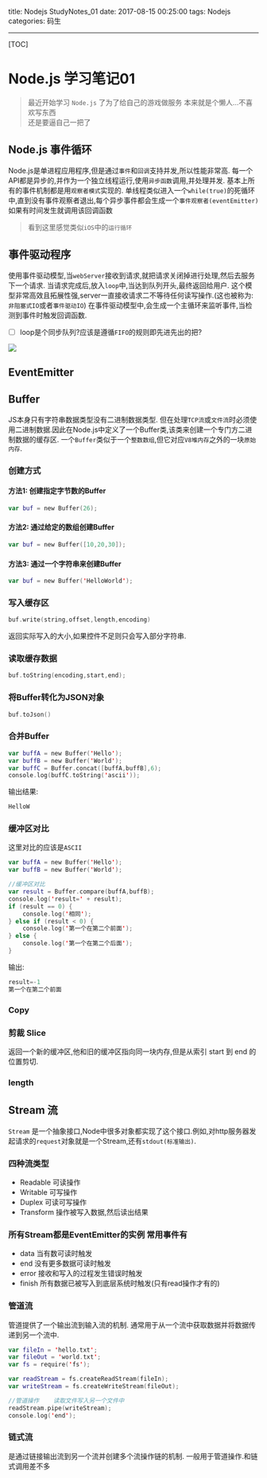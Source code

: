 title: Nodejs StudyNotes_01
date: 2017-08-15 00:25:00
tags: Nodejs
categories: 码生

---

[TOC]

# Node.js 学习笔记01

> 最近开始学习 `Node.js` 了为了给自己的游戏做服务
> 本来就是个懒人...不喜欢写东西    
> 还是要逼自己一把了

 
## Node.js 事件循环
Node.js是单进程应用程序,但是通过`事件`和`回调`支持并发,所以性能非常高.
每一个API都是异步的,并作为一个独立线程运行,使用`异步函数`调用,并处理并发.
基本上所有的事件机制都是用`观察者模式`实现的.
单线程类似进入一个`while(true)`的死循环中,直到没有事件观察者退出,每个异步事件都会生成一个`事件观察者(eventEmitter)`如果有时间发生就调用该回调函数
> 看到这里感觉类似`iOS`中的`运行循环`

## 事件驱动程序
使用事件驱动模型,当`webServer`接收到请求,就把请求关闭掉进行处理,然后去服务下一个请求.
当请求完成后,放入`loop`中,当达到队列开头,最终返回给用户.
这个模型非常高效且拓展性强,server一直接收请求二不等待任何读写操作.(这也被称为:`非阻塞式IO`或者`事件驱动IO`)
在事件驱动模型中,会生成一个主循环来监听事件,当检测到事件时触发回调函数.

- [ ] loop是个同步队列?应该是遵循`FIFO`的规则即先进先出的把?

![](http://ohfpqyfi7.bkt.clouddn.com/15027293122199.jpg)

## EventEmitter


## Buffer 
JS本身只有字符串数据类型没有二进制数据类型.
但在处理`TCP流`或`文件流`时必须使用二进制数据.因此在Node.js中定义了一个Buffer类,该类来创建一个专门方二进制数据的缓存区.
一个`Buffer`类似于一个`整数数组`,但它对应`V8堆内存`之外的一块`原始内存`.

### 创建方式
#### 方法1: 创建指定字节数的Buffer
```swift
var buf = new Buffer(26);
```

#### 方法2: 通过给定的数组创建Buffer
```swift
var buf = new Buffer([10,20,30]);
```

#### 方法3: 通过一个字符串来创建Buffer
```swift
var buf = new Buffer('HelloWorld');
```

### 写入缓存区
```swift
buf.write(string,offset,length,encoding)
```
返回实际写入的大小,如果控件不足则只会写入部分字符串.

### 读取缓存数据
```swift
buf.toString(encoding,start,end);
```

### 将Buffer转化为JSON对象
```swift
buf.toJson()
```

### 合并Buffer
```swift
var buffA = new Buffer('Hello');
var buffB = new Buffer('World');
var buffC = Buffer.concat([buffA,buffB],6);
console.log(buffC.toString('ascii'));
```
输出结果:

```swift
HelloW
```

### 缓冲区对比
这里对比的应该是`ASCII`

```swift
var buffA = new Buffer('Hello');
var buffB = new Buffer('World');

//缓冲区对比
var result = Buffer.compare(buffA,buffB);
console.log('result=' + result);
if (result == 0) {
    console.log('相同');
} else if (result < 0) {
    console.log('第一个在第二个前面');
} else {
    console.log('第一个在第二个后面');
}
```

输出:

```swift
result=-1
第一个在第二个前面
```

### Copy

### 剪裁 Slice
返回一个新的缓冲区,他和旧的缓冲区指向同一块内存,但是从索引 start 到 end 的位置剪切.

### length

## Stream 流
`Stream` 是一个抽象接口,Node中很多对象都实现了这个接口.例如,对http服务器发起请求的`request`对象就是一个Stream,还有`stdout(标准输出)`.

### 四种流类型
* Readable 可读操作
* Writable 可写操作
* Duplex 可读可写操作
* Transform 操作被写入数据,然后读出结果

### 所有Stream都是EventEmitter的实例 常用事件有
* data 当有数可读时触发
* end 没有更多数据可读时触发
* error 接收和写入的过程发生错误时触发
* finish 所有数据已被写入到底层系统时触发(只有read操作才有的)

### 管道流
管道提供了一个输出流到输入流的机制.
通常用于从一个流中获取数据并将数据传递到另一个流中.

```swift
var fileIn = 'hello.txt';
var fileOut = 'world.txt';
var fs = require('fs');

var readStream = fs.createReadStream(fileIn);
var writeStream = fs.createWriteStream(fileOut);

//管道操作    读取文件写入另一个文件中
readStream.pipe(writeStream);
console.log('end');
```

### 链式流
是通过链接输出流到另一个流并创建多个流操作链的机制.
一般用于管道操作.和链式调用差不多


